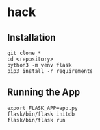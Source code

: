 # hack

## Installation
```
git clone *
cd <repository>
python3 -m venv flask
pip3 install -r requirements
```


## Running the App
```
export FLASK_APP=app.py
flask/bin/flask initdb
flask/bin/flask run
```
